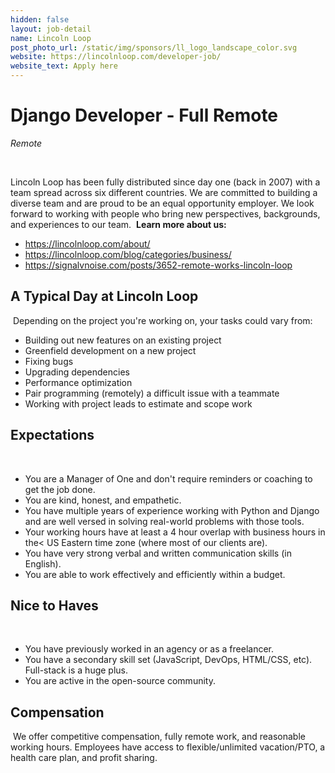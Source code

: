 ```yaml
---
hidden: false
layout: job-detail
name: Lincoln Loop
post_photo_url: /static/img/sponsors/ll_logo_landscape_color.svg
website: https://lincolnloop.com/developer-job/
website_text: Apply here
---
```


# Django Developer - Full Remote

*Remote*

<br/>

Lincoln Loop has been fully distributed since day one (back in 2007) with a team spread across six different countries. We are committed to building a diverse team and are proud to be an equal opportunity employer. We look forward to working with people who bring new perspectives, backgrounds, and experiences to our team.
​
**Learn more about us:**
​
* https://lincolnloop.com/about/
* https://lincolnloop.com/blog/categories/business/
* https://signalvnoise.com/posts/3652-remote-works-lincoln-loop
​
## A Typical Day at Lincoln Loop
​
Depending on the project you're working on, your tasks could vary from:
​
* Building out new features on an existing project
* Greenfield development on a new project
* Fixing bugs
* Upgrading dependencies
* Performance optimization
* Pair programming (remotely) a difficult issue with a teammate
* Working with project leads to estimate and scope work
​
## Expectations
​
* You are a Manager of One and don't require reminders or coaching to get the job done.
* You are kind, honest, and empathetic.
* You have multiple years of experience working with Python and Django and are well versed in solving real-world problems with those tools.
* Your working hours have at least a 4 hour overlap with business hours in the< US Eastern time zone (where most of our clients are).
* You have very strong verbal and written communication skills (in English).
* You are able to work effectively and efficiently within a budget.
​
## Nice to Haves
​
* You have previously worked in an agency or as a freelancer.
* You have a secondary skill set (JavaScript, DevOps, HTML/CSS, etc). Full-stack is a huge plus.
* You are active in the open-source community.
​
## Compensation
​
We offer competitive compensation, fully remote work, and reasonable working hours. Employees have access to flexible/unlimited vacation/PTO, a health care plan, and profit sharing.
